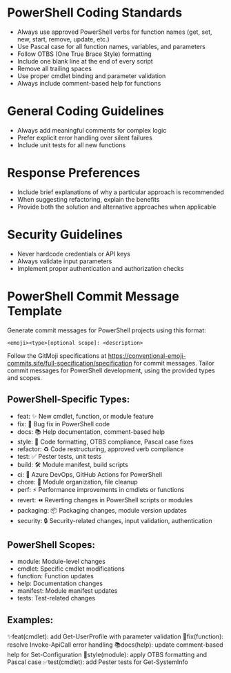 # PowerShell Coding Standards
- Always use approved PowerShell verbs for function names (get, set, new, start, remove, update, etc.)
- Use Pascal case for all function names, variables, and parameters
- Follow OTBS (One True Brace Style) formatting
- Include one blank line at the end of every script
- Remove all trailing spaces
- Use proper cmdlet binding and parameter validation
- Always include comment-based help for functions

# General Coding Guidelines
- Always add meaningful comments for complex logic
- Prefer explicit error handling over silent failures
- Include unit tests for all new functions

# Response Preferences
- Include brief explanations of why a particular approach is recommended
- When suggesting refactoring, explain the benefits
- Provide both the solution and alternative approaches when applicable

# Security Guidelines
- Never hardcode credentials or API keys
- Always validate input parameters
- Implement proper authentication and authorization checks

# PowerShell Commit Message Template

Generate commit messages for PowerShell projects using this format:

`<emoji><type>[optional scope]: <description>`

Follow the GitMoji specifications at <https://conventional-emoji-commits.site/full-specification/specification> for
commit messages. Tailor commit messages for PowerShell development, using the provided types and scopes.

## PowerShell-Specific Types:
- feat: ✨ New cmdlet, function, or module feature
- fix: 🐛 Bug fix in PowerShell code
- docs: 📚 Help documentation, comment-based help
- style: 🎨 Code formatting, OTBS compliance, Pascal case fixes
- refactor: ♻️ Code restructuring, approved verb compliance
- test: ✅ Pester tests, unit tests
- build: 🛠️ Module manifest, build scripts
- ci: 🤖 Azure DevOps, GitHub Actions for PowerShell
- chore: 🧹 Module organization, file cleanup
- perf: ⚡ Performance improvements in cmdlets or functions
- revert: ⏪ Reverting changes in PowerShell scripts or modules
- packaging: 📦 Packaging changes, module version updates
- security: 🔒 Security-related changes, input validation, authentication

## PowerShell Scopes:
- module: Module-level changes
- cmdlet: Specific cmdlet modifications
- function: Function updates
- help: Documentation changes
- manifest: Module manifest updates
- tests: Test-related changes

## Examples:
✨feat(cmdlet): add Get-UserProfile with parameter validation
🐛fix(function): resolve Invoke-ApiCall error handling
📚docs(help): update comment-based help for Set-Configuration
🎨style(module): apply OTBS formatting and Pascal case
✅test(cmdlet): add Pester tests for Get-SystemInfo
